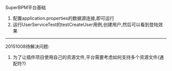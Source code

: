 SuperBPM平台基础

1. 配置application.properties的数据源连接,即可运行
2. 运行UserServiceTest的testCreateUser用例,创建用户,然后可以看到登陆效果

---
20151008待解决问题:
1. 为了让插件项目使用自己的资源文件,平台需要考虑如何支持多个资源文件(通配符?)